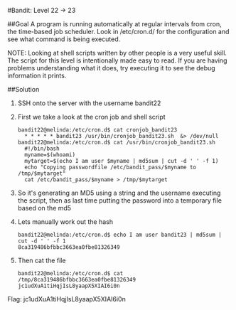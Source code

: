 #Bandit: Level 22 -> 23

##Goal
A program is running automatically at regular intervals from cron, the time-based job scheduler. Look in /etc/cron.d/ for the configuration and see what command is being executed.

NOTE: Looking at shell scripts written by other people is a very useful skill. The script for this level is intentionally made easy to read. If you are having problems understanding what it does, try executing it to see the debug information it prints.

##Solution
1. SSH onto the server with the username bandit22

2. First we take a look at the cron job and shell script

   ```
   bandit22@melinda:/etc/cron.d$ cat cronjob_bandit23
     * * * * * bandit23 /usr/bin/cronjob_bandit23.sh  &> /dev/null
   bandit22@melinda:/etc/cron.d$ cat /usr/bin/cronjob_bandit23.sh
     #!/bin/bash
     myname=$(whoami)
     mytarget=$(echo I am user $myname | md5sum | cut -d ' ' -f 1)
     echo "Copying passwordfile /etc/bandit_pass/$myname to /tmp/$mytarget"
     cat /etc/bandit_pass/$myname > /tmp/$mytarget
   ```

3. So it's generating an MD5 using a string and the username executing the script, then as last time putting the password into a temporary file based on the md5

4. Lets manually work out the hash

   ```
   bandit22@melinda:/etc/cron.d$ echo I am user bandit23 | md5sum | cut -d ' ' -f 1 
   8ca319486bfbbc3663ea0fbe81326349
   ```

5. Then cat the file

   ```
   bandit22@melinda:/etc/cron.d$ cat /tmp/8ca319486bfbbc3663ea0fbe81326349
   jc1udXuA1tiHqjIsL8yaapX5XIAI6i0n
   ```

Flag: jc1udXuA1tiHqjIsL8yaapX5XIAI6i0n
